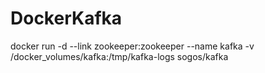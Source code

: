 # DockerKafka

docker run -d --link zookeeper:zookeeper --name kafka -v /docker_volumes/kafka:/tmp/kafka-logs sogos/kafka
